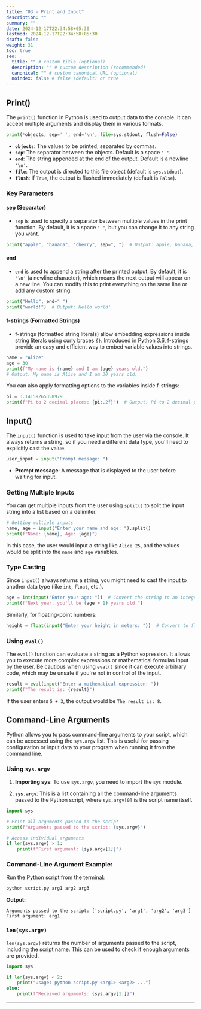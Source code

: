 ```yaml
---
title: "03 - Print and Input"
description: ""
summary: ""
date: 2024-12-17T22:34:58+05:30
lastmod: 2024-12-17T22:34:58+05:30
draft: false
weight: 31
toc: true
seo:
  title: "" # custom title (optional)
  description: "" # custom description (recommended)
  canonical: "" # custom canonical URL (optional)
  noindex: false # false (default) or true
---
```



## **Print()**

The `print()` function in Python is used to output data to the console. It can accept multiple arguments and display them in various formats. 

```python
print(*objects, sep=' ', end='\n', file=sys.stdout, flush=False)
```

- **`objects`**: The values to be printed, separated by commas.
- **`sep`**: The separator between the objects. Default is a space `' '`.
- **`end`**: The string appended at the end of the output. Default is a newline `'\n'`.
- **`file`**: The output is directed to this file object (default is `sys.stdout`).
- **`flush`**: If `True`, the output is flushed immediately (default is `False`).

### **Key Parameters**

#### **sep (Separator)**

- `sep` is used to specify a separator between multiple values in the print function. By default, it is a space `' '`, but you can change it to any string you want.
  
```python
print("apple", "banana", "cherry", sep=", ")  # Output: apple, banana, cherry
```

#### **end**

- `end` is used to append a string after the printed output. By default, it is `'\n'` (a newline character), which means the next output will appear on a new line. You can modify this to print everything on the same line or add any custom string.

```python
print("Hello", end=" ")
print("world!")  # Output: Hello world!
```

#### **f-strings (Formatted Strings)**

- f-strings (formatted string literals) allow embedding expressions inside string literals using curly braces `{}`. Introduced in Python 3.6, f-strings provide an easy and efficient way to embed variable values into strings.

```python
name = "Alice"
age = 30
print(f"My name is {name} and I am {age} years old.")
# Output: My name is Alice and I am 30 years old.
```

You can also apply formatting options to the variables inside f-strings:

```python
pi = 3.14159265358979
print(f"Pi to 2 decimal places: {pi:.2f}")  # Output: Pi to 2 decimal places: 3.14
```



## **Input()**

The `input()` function is used to take input from the user via the console. It always returns a string, so if you need a different data type, you'll need to explicitly cast the value.

```python
user_input = input("Prompt message: ")
```

- **Prompt message**: A message that is displayed to the user before waiting for input.

### **Getting Multiple Inputs**

You can get multiple inputs from the user using `split()` to split the input string into a list based on a delimiter.

```python
# Getting multiple inputs
name, age = input("Enter your name and age: ").split()
print(f"Name: {name}, Age: {age}")
```

In this case, the user would input a string like `Alice 25`, and the values would be split into the `name` and `age` variables.

### **Type Casting**

Since `input()` always returns a string, you might need to cast the input to another data type (like `int`, `float`, etc.).

```python
age = int(input("Enter your age: "))  # Convert the string to an integer
print(f"Next year, you'll be {age + 1} years old.")
```

Similarly, for floating-point numbers:

```python
height = float(input("Enter your height in meters: "))  # Convert to float
```

### **Using `eval()`**

The `eval()` function can evaluate a string as a Python expression. It allows you to execute more complex expressions or mathematical formulas input by the user. Be cautious when using `eval()` since it can execute arbitrary code, which may be unsafe if you're not in control of the input.

```python
result = eval(input("Enter a mathematical expression: "))
print(f"The result is: {result}")
```

If the user enters `5 + 3`, the output would be `The result is: 8`.



## **Command-Line Arguments**

Python allows you to pass command-line arguments to your script, which can be accessed using the `sys.argv` list. This is useful for passing configuration or input data to your program when running it from the command line.

### **Using `sys.argv`**

1. **Importing sys**: To use `sys.argv`, you need to import the `sys` module.

2. **`sys.argv`**: This is a list containing all the command-line arguments passed to the Python script, where `sys.argv[0]` is the script name itself.

```python
import sys

# Print all arguments passed to the script
print(f"Arguments passed to the script: {sys.argv}")

# Access individual arguments
if len(sys.argv) > 1:
    print(f"First argument: {sys.argv[1]}")
```

### **Command-Line Argument Example:**

Run the Python script from the terminal:

```bash
python script.py arg1 arg2 arg3
```

**Output:**
```
Arguments passed to the script: ['script.py', 'arg1', 'arg2', 'arg3']
First argument: arg1
```

### **`len(sys.argv)`**

`len(sys.argv)` returns the number of arguments passed to the script, including the script name. This can be used to check if enough arguments are provided.

```python
import sys

if len(sys.argv) < 2:
    print("Usage: python script.py <arg1> <arg2> ...")
else:
    print(f"Received arguments: {sys.argv[1:]}")
```

---

